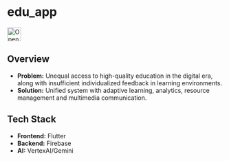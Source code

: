 # edu_app

<a href="https://idx.google.com/import?url=https%3A%2F%2Fgithub.com%2Fatheeq-rhxn%2Fedu-app">
  <img
    height="32"
    alt="Open in IDX"
    src="https://cdn.idx.dev/btn/open_dark_32.svg">
</a>

## Overview
- **Problem:** Unequal access to high-quality education in the digital era, along with insufficient individualized feedback in learning environments.
- **Solution:** Unified system with adaptive learning, analytics, resource management and multimedia communication.

## Tech Stack
- **Frontend:** Flutter
- **Backend:** Firebase
- **AI:** VertexAI/Gemini